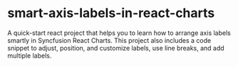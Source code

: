 # smart-axis-labels-in-react-charts
A quick-start react project that helps you to learn how to arrange axis labels smartly in Syncfusion React Charts. This project also includes a code snippet to adjust, position, and customize labels, use line breaks, and add multiple labels.
